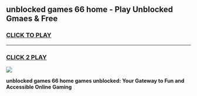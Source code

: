 
## unblocked games 66 home - Play Unblocked Gmaes & Free
<h3>
<a href="https://premium.freeplayer.one?title=unblocked_games_66_home&ref=20F">CLICK TO PLAY</a></h3>
<hr>

<h3>
<a href="https://premium.freeplayer.one?title=unblocked_games_66_home&ref=20F">CLICK 2 PLAY</a>
  
</h3>

<a href="https://premium.freeplayer.one?title=unblocked_games_66_home&ref=20F/"><img src="https://clearcache.store/games.png"></a>


**unblocked games 66 home games unblocked: Your Gateway to Fun and Accessible Online Gaming**
